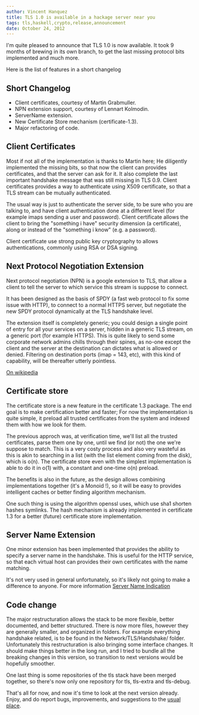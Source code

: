 ```yaml
---
author: Vincent Hanquez
title: TLS 1.0 is available in a hackage server near you
tags: tls,haskell,crypto,release,announcement
date: October 24, 2012
---
```


I'm quite pleased to announce that TLS 1.0 is now available.
It took 9 months of brewing in its own branch, to get
the last missing protocol bits implemented and much more.

<!--more-->

Here is the list of features in a short changelog

Short Changelog
---------------

* Client certificates, courtesy of Martin Grabmuller.
* NPN extension support, courtesy of Lennart Kolmodin.
* ServerName extension.
* New Certificate Store mechanism (certificate-1.3).
* Major refactoring of code.

Client Certificates
-------------------

Most if not all of the implementation is thanks to Martin here; He diligently
implemented the missing bits, so that now the client can provides certificates,
and that the server can ask for it. It also complete the last important
handshake message that was still missing in TLS 0.9. Client certificates
provides a way to authenticate using X509 certificate, so that a TLS stream can
be mutually authenticated.

The usual way is just to authenticate the server side, to be sure who you are
talking to, and have client authentication done at a different level (for example
imaps sending a user and password). Client certificate allows the client to
bring the "something i have" security dimension (a certificate), along or
instead of the "something i know" (e.g. a password).

Client certificate use strong public key cryptography to allows authentications,
commonly using RSA or DSA signing.

Next Protocol Negotiation Extension
-----------------------------------

Next protocol negotiation (NPN) is a google extension to TLS, that allow a
client to tell the server to which service this stream is suppose to connect.

It has been designed as the basis of SPDY (a fast web protocol to fix some
issue with HTTP), to connect to a normal HTTPS server, but negotiate the new
SPDY protocol dynamically at the TLS handshake level.

The extension itself is completely generic; you could design a single point of
entry for all your services on a server, hidden in a generic TLS stream,
on a generic port (for example HTTPS). This is quite likely to send some
corporate network admins chills through their spines, as no-one
except the client and the server at the destination can dictates what is
allowed or denied. Filtering on destination ports (imap = 143, etc), with this
kind of capability, will be thereafter utterly pointless.

[On wikipedia](http://en.wikipedia.org/wiki/Next_Protocol_Negotiation)

Certificate store
-----------------

The certificate store is a new feature in the certificate 1.3 package. The end
goal is to make certification better and faster; For now the implementation is
quite simple, it preload all trusted certificates from the system and
indexed them with how we look for them.

The previous approch was, at verification time, we'll list all the trusted certificates,
parse them one by one, until we find (or not) the one we're suppose to match. This
is a very costy process and also very wasteful as this is akin to searching in a list
(with the list element coming from the disk), which is o(n). The certificate store
even with the simplest implementation is able to do it in o(1) with, a constant
and one-time o(n) preload.

The benefits is also in the future, as the design allows combining
implementations together (it's a Monoid !), so it will be easy to provides
intelligent caches or better finding algorithm mechanism.

One such thing is using the algorithm openssl uses, which use sha1 shorten
hashes symlinks. The hash mechanism is already implemented in certificate 1.3
for a better (future) certificate store implementation.

Server Name Extension
---------------------

One minor extension has been implemented that provides the ability to specify
a server name in the handshake. This is useful for the HTTP service, so that
each virtual host can provides their own certificates with the name matching.

It's not very used in general unfortunately, so it's likely not going to make a
difference to anyone. For more information [Server Name Indication](http://en.wikipedia.org/wiki/Server_Name_Indication)

Code change
-----------

The major restructuration allows the stack to be more flexible, better documented,
and better structured. There is now more files, however they are generally
smaller, and organized in folders. For example everything handshake related, is to be
found in the Network/TLS/Handshake/ folder. Unfortunately this restructuration is also
bringing some interface changes. It should make things better in the long run,
and I tried to bundle all the breaking changes in this version, so transition
to next versions would be hopefully smoother.

One last thing is some repositories of the tls stack have been merged together,
so there's now only one repository for tls, tls-extra and tls-debug.

That's all for now, and now it's time to look at the next version already.
Enjoy, and do report bugs, improvements, and suggestions to the [usual place](https://github.com/vincenthz/hs-tls/issues/).
